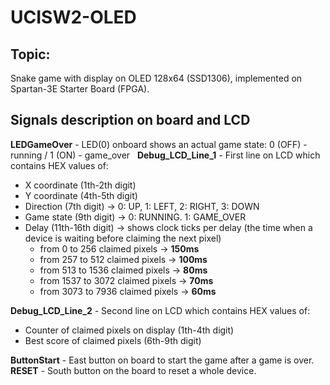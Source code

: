 # UCISW2-OLED

## Topic:

Snake game with display on OLED 128x64 (SSD1306), implemented on Spartan-3E Starter Board (FPGA).

## Signals description on board and LCD

**LEDGameOver** - LED(0) onboard shows an actual game state: 0 (OFF) - running / 1 (ON) - game_over  
**Debug_LCD_Line_1** - First line on LCD which contains HEX values of:

- X coordinate (1th-2th digit)
- Y coordinate (4th-5th digit)
- Direction (7th digit) -> 0: UP, 1: LEFT, 2: RIGHT, 3: DOWN
- Game state (9th digit) -> 0: RUNNING. 1: GAME_OVER
- Delay (11th-16th digit) -> shows clock ticks per delay (the time when a device is waiting before claiming the next pixel)
  - from 0 to 256 claimed pixels -> **150ms**
  - from 257 to 512 claimed pixels -> **100ms**
  - from 513 to 1536 claimed pixels -> **80ms**
  - from 1537 to 3072 claimed pixels -> **70ms**
  - from 3073 to 7936 claimed pixels -> **60ms**

**Debug_LCD_Line_2** - Second line on LCD which contains HEX values of:

- Counter of claimed pixels on display (1th-4th digit)
- Best score of claimed pixels (6th-9th digit)

**ButtonStart** - East button on board to start the game after a game is over.  
**RESET** - South button on the board to reset a whole device.
